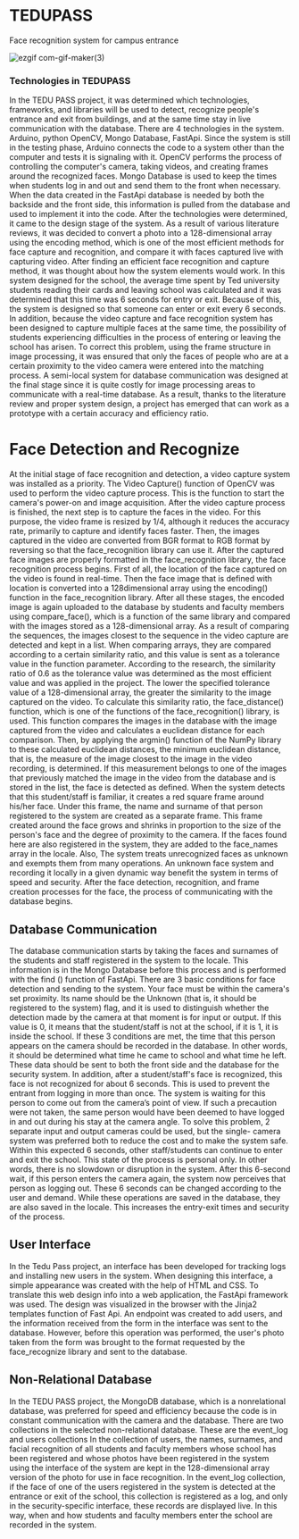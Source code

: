 # TEDUPASS
Face recognition system for campus entrance


![ezgif com-gif-maker(3)](https://user-images.githubusercontent.com/79598598/172455958-982e850d-e510-4606-bcbf-3442b3fc7a0a.gif)





### Technologies in TEDUPASS

In the TEDU PASS project, it was determined which technologies, frameworks, and libraries will be used to detect, recognize people's entrance and exit from buildings, and at the same time stay in live communication with the database. There are 4 technologies in the system. Arduino, python OpenCV, Mongo Database, FastApi. Since the system is still in the testing phase, Arduino connects the code to a system other than the computer and tests it is signaling with it. OpenCV performs the process of controlling the computer's camera, taking videos, and creating frames around the recognized faces. Mongo Database is used to keep the times when students log in and out and send them to the front when necessary. When the data created in the FastApi database is needed by both the backside and the front side, this information is pulled from the database and used to implement it into the code. After the technologies were determined, it came to the design stage of the system. As a result of various literature reviews, it was decided to convert a photo into a 128-dimensional array using the encoding method, which is one of the most efficient methods for face capture and recognition, and compare it with faces captured live with capturing video. After finding an efficient face recognition and capture method, it was thought about how the system elements would work. In this system designed for the school, the average time spent by Ted university students reading their cards and leaving school was calculated and it was determined that this time was 6 seconds for entry or exit. Because of this, the system is designed so that someone can enter or exit every 6 seconds. In addition, because the video capture and face recognition system has been designed to capture multiple faces at the same time, the possibility of students experiencing difficulties in the process of entering or leaving the school has arisen. To correct this problem, using the frame structure in image processing, it was ensured that only the faces of people who are at a certain proximity to the video camera were entered into the matching process. A semi-local system for database communication was designed at the final stage since it is quite costly for image processing areas to communicate with a real-time database. As a result, thanks to the literature review and proper system design, a project has emerged that can work as a prototype with a certain accuracy and efficiency ratio.


# Face Detection and Recognize 

At the initial stage of face recognition and detection, a video capture system was installed as a priority. The Video Capture() function of OpenCV was used to perform the video capture process. This is the function to start the camera's power-on and image acquisition. After the video capture process is finished, the next step is to capture the faces in the video. For this purpose, the video frame is resized by 1/4, although it reduces the accuracy rate, primarily to capture and identify faces faster. Then, the images captured in the video are converted from BGR format to RGB format by reversing so that the face_recognition library can use it.
After the captured face images are properly formatted in the face_recognition library, the face recognition process begins. First of all, the location of the face captured on the video is found in real-time. Then the face image that is defined with location is converted into a 128dimensional array using the encoding() function in the face_recognition library. After all these stages, the encoded image is again uploaded to the database by students and faculty members using compare_face(), which is a function of the same library and compared with the images stored as a 128-dimensional array. As a result of comparing the sequences, the images closest to the sequence in the video capture are detected and kept in a list. When comparing arrays, they are compared according to a certain similarity ratio,  and this value is sent as
a tolerance value in the function parameter. According to the research, the similarity ratio of 0.6 as the tolerance value was determined as the most efficient value and was applied in the project.
The lower the specified tolerance value of a 128-dimensional array, the greater the similarity to the image captured on the video. To calculate this similarity ratio, the face_distance() function, which is one of the functions of the face_recognition() library, is used. This function compares the images in the database with the image captured from the video and calculates a euclidean distance for each comparison. Then, by applying the argmin() function of the NumPy library to these calculated euclidean distances, the minimum euclidean distance, that is, the measure of the image closest to the image in the video recording, is determined. If this measurement belongs to one of the images that previously matched the image in the video from the database and is stored in the list, the face is detected as defined. When the system detects that this student/staff is familiar, it creates a red square frame around his/her face. Under this frame, the name and surname of that person registered to the system are created as a separate frame. This frame created around the face grows and shrinks in proportion to the size of the person's face and the degree of proximity to the camera. If the faces found here are also registered in the system, they are added to the face_names array in the locale. Also, The system treats unrecognized faces as unknown and exempts them from many operations. An unknown face system and recording it locally in a given dynamic way benefit the system in terms of speed and security. After the face detection, recognition, and frame creation processes for the face, the process of communicating with the database begins.


## Database Communication
The database communication starts by taking the faces and surnames of the students and staff registered in the system to the locale. This information is in the Mongo Database before this process and is performed with the find () function of FastApi.
There are 3 basic conditions for face detection and sending to the system. Your face must be within the camera's set proximity. Its name should be the Unknown (that is, it should be registered to the system) flag, and it is used to distinguish whether the detection made by the camera at that moment is for input or output. If this value is 0, it means that the student/staff is not at the school, if it is 1, it is inside the school. If these 3 conditions are met, the time that this person appears on the camera should be recorded in the database. In other words, it should be determined what time he came to school and what time he left. These data should be sent to both the front side and the database for the security system. In addition, after a student/staff's face is recognized, this face is not recognized for about 6 seconds. This is used to prevent the entrant from logging in more than once. The system is waiting for this person to come out from the camera’s point of view. If such a precaution were not taken, the same person would have been deemed to have logged in and out during his stay at the camera angle. To solve this problem, 2 separate input and output cameras could be used, but the single- camera system was preferred both to reduce the cost and to make the system safe. Within this expected 6 seconds, other staff/students can continue to enter and exit the school. This state of the process is personal only. In other words, there is no slowdown or disruption in the system. After this 6-second wait, if this person enters the camera again, the system now perceives that person as logging out. These 6 seconds can be changed according to the user and demand. While these operations are saved in the database, they are also saved in the locale. This increases the entry-exit times and security of the process.

## User Interface

In the Tedu Pass project, an interface has been developed for tracking logs and installing new users in the system. When designing this interface, a simple appearance was created with the help of HTML and CSS. To translate this web design info into a web application, the FastApi framework was used. The design was visualized in the browser with the Jinja2 templates function of Fast Api. An endpoint was created to add users, and the information received from the form in the interface was sent to the database. However, before this operation was performed, the user's photo taken from the form was brought to the format requested by the face_recognize library and sent to the database.


##  Non-Relational Database
In the TEDU PASS project, the MongoDB database, which is a
nonrelational database, was preferred for speed and efficiency because the code is in constant communication with the camera and the database. There are two collections in the selected non-relational database. These are the event_log and users collections In the collection of users, the names, surnames, and facial recognition of all students and faculty members whose school has been registered and whose photos have been registered in the system using the interface of the system are kept in the 128-dimensional array version of the photo for use in face recognition. In the event_log collection, if the face of one of the users registered in the system is detected at the entrance or exit of the school, this collection is registered as a log, and only in the security-specific interface, these records are displayed live. In this way, when and how students and faculty members enter the school are recorded in the system.
